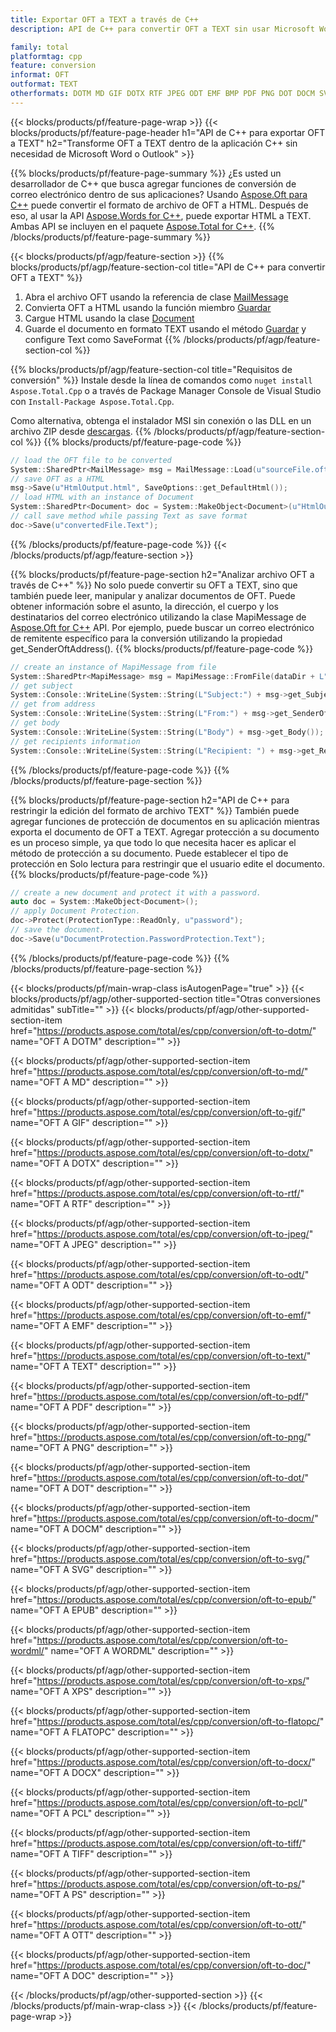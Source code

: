 ```yaml
---
title: Exportar OFT a TEXT a través de C++
description: API de C++ para convertir OFT a TEXT sin usar Microsoft Word o Outlook

family: total
platformtag: cpp
feature: conversion
informat: OFT
outformat: TEXT
otherformats: DOTM MD GIF DOTX RTF JPEG ODT EMF BMP PDF PNG DOT DOCM SVG EPUB WORDML XPS FLATOPC DOCX PCL TIFF PS OTT DOC
---
```

{{< blocks/products/pf/feature-page-wrap >}}
{{< blocks/products/pf/feature-page-header h1="API de C++ para exportar OFT a TEXT" h2="Transforme OFT a TEXT dentro de la aplicación C++ sin necesidad de Microsoft Word o Outlook" >}}

{{% blocks/products/pf/feature-page-summary %}}
¿Es usted un desarrollador de C++ que busca agregar funciones de conversión de correo electrónico dentro de sus aplicaciones? Usando [Aspose.Oft para C++](https://products.aspose.com/oft/cpp/) puede convertir el formato de archivo de OFT a HTML. Después de eso, al usar la API [Aspose.Words for C++](https://products.aspose.com/words/cpp/), puede exportar HTML a TEXT. Ambas API se incluyen en el paquete [Aspose.Total for C++](https://products.aspose.com/total/cpp/). 
{{% /blocks/products/pf/feature-page-summary  %}}

{{< blocks/products/pf/agp/feature-section >}}
{{% blocks/products/pf/agp/feature-section-col title="API de C++ para convertir OFT a TEXT" %}}
1. Abra el archivo OFT usando la referencia de clase [MailMessage](https://reference.aspose.com/oft/cpp/class/aspose.oft.mail_message)
2. Convierta OFT a HTML usando la función miembro [Guardar](https://reference.aspose.com/oft/cpp/class/aspose.oft.mail_message#a7e7c6b50c8db5a8bcc6934db02b4a786)
3. Cargue HTML usando la clase [Document](https://reference.aspose.com/words/cpp/class/aspose.words.document)
4. Guarde el documento en formato TEXT usando el método [Guardar](https://reference.aspose.com/words/cpp/class/aspose.words.document#save_string_saveformat) y configure Text como SaveFormat
{{% /blocks/products/pf/agp/feature-section-col %}}

{{% blocks/products/pf/agp/feature-section-col title="Requisitos de conversión" %}}
Instale desde la línea de comandos como ```nuget install Aspose.Total.Cpp``` o a través de Package Manager Console de Visual Studio con ```Install-Package Aspose.Total.Cpp```.

Como alternativa, obtenga el instalador MSI sin conexión o las DLL en un archivo ZIP desde [descargas](https://downloads.aspose.com/total/cpp).
{{% /blocks/products/pf/agp/feature-section-col %}}
{{% blocks/products/pf/feature-page-code %}}

```cpp
// load the OFT file to be converted
System::SharedPtr<MailMessage> msg = MailMessage::Load(u"sourceFile.oft");
// save OFT as a HTML 
msg->Save(u"HtmlOutput.html", SaveOptions::get_DefaultHtml());  
// load HTML with an instance of Document
System::SharedPtr<Document> doc = System::MakeObject<Document>(u"HtmlOutput.html");
// call save method while passing Text as save format
doc->Save(u"convertedFile.Text");
```


{{% /blocks/products/pf/feature-page-code %}}
{{< /blocks/products/pf/agp/feature-section >}}

{{% blocks/products/pf/feature-page-section  h2="Analizar archivo OFT a través de C++" %}}
No solo puede convertir su OFT a TEXT, sino que también puede leer, manipular y analizar documentos de OFT. Puede obtener información sobre el asunto, la dirección, el cuerpo y los destinatarios del correo electrónico utilizando la clase MapiMessage de [Aspose.Oft for C++](https://products.aspose.com/oft/cpp/) API. Por ejemplo, puede buscar un correo electrónico de remitente específico para la conversión utilizando la propiedad get_SenderOftAddress().
{{% blocks/products/pf/feature-page-code %}}

```cpp
// create an instance of MapiMessage from file
System::SharedPtr<MapiMessage> msg = MapiMessage::FromFile(dataDir + L"message.oft");
// get subject
System::Console::WriteLine(System::String(L"Subject:") + msg->get_Subject());
// get from address
System::Console::WriteLine(System::String(L"From:") + msg->get_SenderOftAddress());
// get body
System::Console::WriteLine(System::String(L"Body") + msg->get_Body());
// get recipients information
System::Console::WriteLine(System::String(L"Recipient: ") + msg->get_Recipients());
```

{{% /blocks/products/pf/feature-page-code  %}}
{{% /blocks/products/pf/feature-page-section %}}

{{% blocks/products/pf/feature-page-section  h2="API de C++ para restringir la edición del formato de archivo TEXT" %}}
También puede agregar funciones de protección de documentos en su aplicación mientras exporta el documento de OFT a TEXT. Agregar protección a su documento es un proceso simple, ya que todo lo que necesita hacer es aplicar el método de protección a su documento. Puede establecer el tipo de protección en Solo lectura para restringir que el usuario edite el documento.
{{% blocks/products/pf/feature-page-code %}}

```cpp
// create a new document and protect it with a password.
auto doc = System::MakeObject<Document>();
// apply Document Protection.
doc->Protect(ProtectionType::ReadOnly, u"password");
// save the document.
doc->Save(u"DocumentProtection.PasswordProtection.Text");
```

{{% /blocks/products/pf/feature-page-code  %}}
{{% /blocks/products/pf/feature-page-section %}}

{{< blocks/products/pf/main-wrap-class isAutogenPage="true" >}}
{{< blocks/products/pf/agp/other-supported-section title="Otras conversiones admitidas" subTitle="" >}}
{{< blocks/products/pf/agp/other-supported-section-item href="https://products.aspose.com/total/es/cpp/conversion/oft-to-dotm/" name="OFT A DOTM" description="" >}}

{{< blocks/products/pf/agp/other-supported-section-item href="https://products.aspose.com/total/es/cpp/conversion/oft-to-md/" name="OFT A MD" description="" >}}

{{< blocks/products/pf/agp/other-supported-section-item href="https://products.aspose.com/total/es/cpp/conversion/oft-to-gif/" name="OFT A GIF" description="" >}}

{{< blocks/products/pf/agp/other-supported-section-item href="https://products.aspose.com/total/es/cpp/conversion/oft-to-dotx/" name="OFT A DOTX" description="" >}}

{{< blocks/products/pf/agp/other-supported-section-item href="https://products.aspose.com/total/es/cpp/conversion/oft-to-rtf/" name="OFT A RTF" description="" >}}

{{< blocks/products/pf/agp/other-supported-section-item href="https://products.aspose.com/total/es/cpp/conversion/oft-to-jpeg/" name="OFT A JPEG" description="" >}}

{{< blocks/products/pf/agp/other-supported-section-item href="https://products.aspose.com/total/es/cpp/conversion/oft-to-odt/" name="OFT A ODT" description="" >}}

{{< blocks/products/pf/agp/other-supported-section-item href="https://products.aspose.com/total/es/cpp/conversion/oft-to-emf/" name="OFT A EMF" description="" >}}

{{< blocks/products/pf/agp/other-supported-section-item href="https://products.aspose.com/total/es/cpp/conversion/oft-to-text/" name="OFT A TEXT" description="" >}}

{{< blocks/products/pf/agp/other-supported-section-item href="https://products.aspose.com/total/es/cpp/conversion/oft-to-pdf/" name="OFT A PDF" description="" >}}

{{< blocks/products/pf/agp/other-supported-section-item href="https://products.aspose.com/total/es/cpp/conversion/oft-to-png/" name="OFT A PNG" description="" >}}

{{< blocks/products/pf/agp/other-supported-section-item href="https://products.aspose.com/total/es/cpp/conversion/oft-to-dot/" name="OFT A DOT" description="" >}}

{{< blocks/products/pf/agp/other-supported-section-item href="https://products.aspose.com/total/es/cpp/conversion/oft-to-docm/" name="OFT A DOCM" description="" >}}

{{< blocks/products/pf/agp/other-supported-section-item href="https://products.aspose.com/total/es/cpp/conversion/oft-to-svg/" name="OFT A SVG" description="" >}}

{{< blocks/products/pf/agp/other-supported-section-item href="https://products.aspose.com/total/es/cpp/conversion/oft-to-epub/" name="OFT A EPUB" description="" >}}

{{< blocks/products/pf/agp/other-supported-section-item href="https://products.aspose.com/total/es/cpp/conversion/oft-to-wordml/" name="OFT A WORDML" description="" >}}

{{< blocks/products/pf/agp/other-supported-section-item href="https://products.aspose.com/total/es/cpp/conversion/oft-to-xps/" name="OFT A XPS" description="" >}}

{{< blocks/products/pf/agp/other-supported-section-item href="https://products.aspose.com/total/es/cpp/conversion/oft-to-flatopc/" name="OFT A FLATOPC" description="" >}}

{{< blocks/products/pf/agp/other-supported-section-item href="https://products.aspose.com/total/es/cpp/conversion/oft-to-docx/" name="OFT A DOCX" description="" >}}

{{< blocks/products/pf/agp/other-supported-section-item href="https://products.aspose.com/total/es/cpp/conversion/oft-to-pcl/" name="OFT A PCL" description="" >}}

{{< blocks/products/pf/agp/other-supported-section-item href="https://products.aspose.com/total/es/cpp/conversion/oft-to-tiff/" name="OFT A TIFF" description="" >}}

{{< blocks/products/pf/agp/other-supported-section-item href="https://products.aspose.com/total/es/cpp/conversion/oft-to-ps/" name="OFT A PS" description="" >}}

{{< blocks/products/pf/agp/other-supported-section-item href="https://products.aspose.com/total/es/cpp/conversion/oft-to-ott/" name="OFT A OTT" description="" >}}

{{< blocks/products/pf/agp/other-supported-section-item href="https://products.aspose.com/total/es/cpp/conversion/oft-to-doc/" name="OFT A DOC" description="" >}}


{{< /blocks/products/pf/agp/other-supported-section >}}
{{< /blocks/products/pf/main-wrap-class >}}
{{< /blocks/products/pf/feature-page-wrap >}}